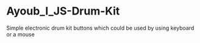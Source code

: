 # Ayoub_I_JS-Drum-Kit
Simple electronic drum kit buttons which could be used by using keyboard or a mouse
